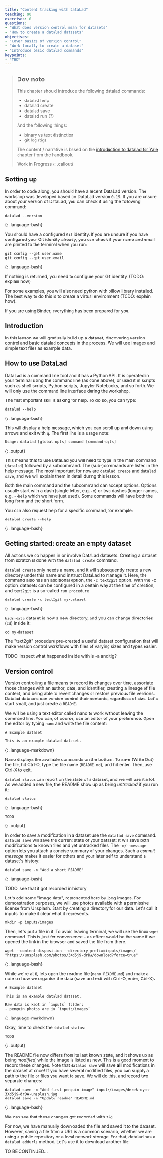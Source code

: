 ```yaml
---
title: "Content tracking with DataLad"
teaching: 90
exercises: 0
questions:
- "What does version control mean for datasets"
- "How to create a datalad datasets"
objectives:
- "Cover basics of version control"
- "Work locally to create a dataset"
- "Introduce basic datalad commands"
keypoints:
- "TBD"
---
```


> ## Dev note
> 
> This chapter should introduce the following datalad commands:
> - datalad help
> - datalad create
> - datalad save
> - datalad run (?)
> 
> And the following things:
> - binary vs text distinction
> - git log (tig)
>
> The content / narrative is based on the [introduction to datalad for Yale](https://handbook.datalad.org/en/latest/code_from_chapters/yale.html) chapter from the handbook.
>
> Work in Progress
{: .callout}

## Setting up

In order to code along, you should have a recent DataLad version.  The
workshop was developed based on DataLad version `0.15`. If you are
unsure about your version of DataLad, you can check it using the
following command:

~~~
datalad --version
~~~
{: .language-bash}

You should have a configured `Git` identity. If you are unsure if you
have configured your Git identity already, you can check if your name
and email are printed to the terminal when you run:

~~~
git config --get user.name
git config --get user.email
~~~
{: .language-bash}

If nothing is returned, you need to configure your Git
identity. (TODO: explain how)

For some examples, you will also need python with pillow library
installed. The best way to do this is to create a virtual environment
(TODO: explain how).

If you are using Binder, everything has been prepared for you.


## Introduction

In this lesson we will gradually build up a dataset, discovering
version control and basic datalad concepts in the process. We will use
images and simple text files as example data.


## How to use DataLad

DataLad is a command line tool and it has a Python API. It is operated
in your terminal using the command line (as done above), or used it in
scripts such as shell scripts, Python scripts, Jupyter Notebooks, and
so forth. We will only use the command line interface during the
workshop.

The first important skill is asking for help. To do so, you can type:

~~~
datalad --help
~~~
{: .language-bash}

This will display a help message, which you can scroll up and down
using arrows and exit with `q`. The first line is a usage note:

~~~
Usage: datalad [global-opts] command [command-opts]
~~~
{: .output}

This means that to use DataLad you will need to type in the main
command (`datalad`) followed by a subcommand. The (sub-)commands are
listed in the help message. The most important for now are `datalad
create` and `datalad save`, and we will explain them in detail during
this lesson.

Both the main command and the subcommand can accept options. Options
usually start with a dash (single letter, e.g. `-m`) or two dashes
(longer names, e.g. `--help` which we have just used). Some commands
will have both the long form and the short form.

You can also request help for a specific command, for example:

~~~
datalad create --help
~~~
{: .language-bash}


## Getting started: create an empty dataset

All actions we do happen in or involve DataLad datasets. Creating a
dataset from scratch is done with the `datalad create` command.

`datalad create` only needs a name, and it will subsequently create a
new directory under this name and instruct DataLad to manage it. Here,
the command also has an additional option, the `-c text2git`
option. With the -c option, datasets can be configured in a certain
way at the time of creation, and `text2git` is a so-called `run
procedure`

~~~
datalad create -c text2git my-dataset
~~~
{: .language-bash}

`bids-data` dataset is now a new directory, and you can change
directories (`cd`) inside it:

~~~
cd my-dataset
~~~

The "text2git" procedure pre-created a useful dataset configuration
that will make version control workflows with files of varying sizes and
types easier.

TODO: inspect what happened inside with ls -a and tig?


## Version control

Version controlling a file means to record its changes over time,
associate those changes with an author, date, and identifier, creating
a lineage of file content, and being able to revert changes or restore
previous file versions. Datalad datasets can version control their
contents, regardless of size. Let's start small, and just create a
`README`.

We will be using a text editor called nano to work without leaving the
command line. You can, of course, use an editor of your
preference. Open the editor by typing `nano` and write the file
content:

~~~
# Example dataset

This is an example datalad dataset.

~~~
{: .language-markdown}

Nano displays the available commands on the bottom. To save (Write
Out) the file, hit Ctrl-O, type the file name (`README.md`), and hit
enter. Then, use Ctrl-X to exit.

`datalad status` can report on the state of a dataset, and we will use
it a lot. As we added a new file, the README show up as being
*untracked* if you run it:

~~~
datalad status
~~~
{: .language-bash}

~~~
TODO
~~~
{: .output}

In order to save a modification in a dataset use the `datalad save`
command.  `datalad save` will save the current state of your dataset:
It will save both modifications to known files and yet untracked
files. The `-m/--message` option lets you attach a concise summary of
your changes. Such a *commit message* makes it easier for others and
your later self to understand a dataset's history:

~~~
datalad save -m "Add a short README"
~~~
{: .language-bash}

TODO: see that it got recorded in history

Let's add some "image data", represented here by jpeg images. For demonstration purposes, we will use photos available with a permissive license from Unsplash. Start by creating a directory for our data. Let's call it inputs, to make it clear what it represents.

~~~
mkdir -p inputs/images
~~~

Then, let's put a file in it. To avoid leaving terminal, we will use the linux `wget` command. This is just for convenience - an effect would be the same if we opened the link in the browser and saved the file from there.

~~~
wget --content-disposition --directory-prefix=inputs/images/ "https://unsplash.com/photos/3Xd5j9-drDA/download?force=true"
~~~
{: .language-bash}

While we're at it, lets open the readme file (`nano README.md`) and
make a note on how we organise the data (save and exit with Ctrl-O,
enter, Ctrl-X):

~~~
# Example dataset

This is an example datalad dataset.

Raw data is kept in `inputs` folder:
- penguin photos are in `inputs/images`

~~~
{: .language-markdown}

Okay, time to check the `datalad status`:

~~~
TODO
~~~
{: .output}

The README file now differs from its last known state, and it shows up
as being *modified*, while the image is listed as new. This is a good
moment to record these changes. Note that `datalad save` will save
**all** modifications in the dataset at once! If you have several
modified files, you can supply a path to the file or files you want to
save. We will do this, and record two separate changes:

~~~
datalad save -m "Add first penguin image" inputs/images/derek-oyen-3Xd5j9-drDA-unsplash.jpg
datalad save -m "Update readme" README.md
~~~
{: .language-bash}

We can see that these changes got recorded with `tig`.

For now, we have manually downloaded the file and saved it to the
dataset. However, saving a file from a URL is a common scenario,
whether we are using a public repository or a local network
storage. For that, datalad has a `datalad addurls` method. Let's use
it to download another file:

TO BE CONTINUED...
